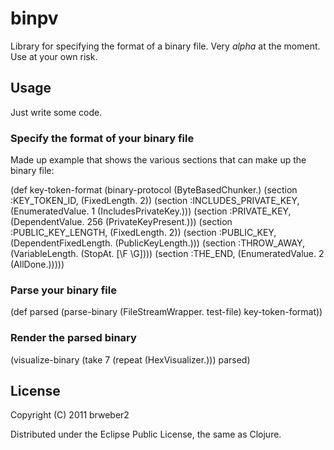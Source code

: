 # binpv

Library for specifying the format of a binary file.
Very *alpha* at the moment.  Use at your own risk.

## Usage

Just write some code.

### Specify the format of your binary file

Made up example that shows the various sections that can make up the binary file:

  (def key-token-format (binary-protocol (ByteBasedChunker.)
    (section :KEY_TOKEN_ID,            (FixedLength. 2))
    (section :INCLUDES_PRIVATE_KEY,    (EnumeratedValue. 1 (IncludesPrivateKey.)))
    (section :PRIVATE_KEY,             (DependentValue. 256 (PrivateKeyPresent.)))
    (section :PUBLIC_KEY_LENGTH,       (FixedLength. 2))
    (section :PUBLIC_KEY,              (DependentFixedLength. (PublicKeyLength.)))
    (section :THROW_AWAY,              (VariableLength. (StopAt. [\F \G])))
    (section :THE_END,                 (EnumeratedValue. 2 (AllDone.)))))

### Parse your binary file

  (def parsed (parse-binary (FileStreamWrapper. test-file) key-token-format))

### Render the parsed binary

  (visualize-binary (take 7 (repeat (HexVisualizer.))) parsed)

## License

Copyright (C) 2011 brweber2 

Distributed under the Eclipse Public License, the same as Clojure.
